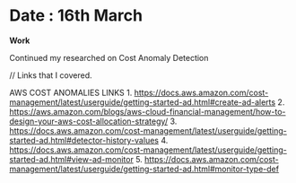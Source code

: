 # Date : 16th March 

**Work**

Continued my researched on Cost Anomaly Detection 

// Links that I covered.

AWS COST ANOMALIES LINKS
    1. https://docs.aws.amazon.com/cost-management/latest/userguide/getting-started-ad.html#create-ad-alerts
    2. https://aws.amazon.com/blogs/aws-cloud-financial-management/how-to-design-your-aws-cost-allocation-strategy/
    3. https://docs.aws.amazon.com/cost-management/latest/userguide/getting-started-ad.html#detector-history-values
    4. https://docs.aws.amazon.com/cost-management/latest/userguide/getting-started-ad.html#view-ad-monitor
    5. https://docs.aws.amazon.com/cost-management/latest/userguide/getting-started-ad.html#monitor-type-def